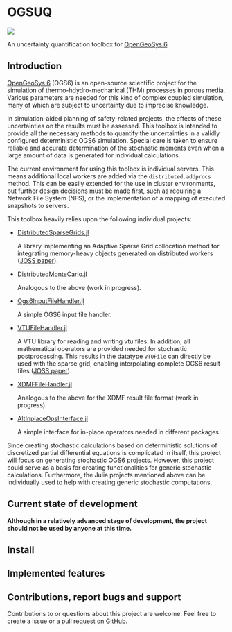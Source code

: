 # OGSUQ

[![][docs-dev-img]][docs-dev-url]

An uncertainty quantification toolbox for [OpenGeoSys 6](https://www.opengeosys.org/).

## Introduction

[OpenGeoSys 6](https://www.opengeosys.org/) (OGS6) is an open-source scientific project for the simulation of thermo-hdydro-mechanical (THM) processes in porous media. Various parameters are needed for this kind of complex coupled simulation, many of which are subject to uncertainty due to imprecise knowledge.

In simulation-aided planning of safety-related projects, the effects of these uncertainties on the results must be assessed. 
This toolbox is intended to provide all the necessary methods to quantify the uncertainties in a validly configured deterministic OGS6 simulation. 
Special care is taken to ensure reliable and accurate determination of the stochastic moments even when a large amount of data is generated for individual calculations.

The current environment for using this toolbox is individual servers. This means additional local workers are added via the `distributed.addprocs` method. This can be easily extended for the use in cluster environments, but further design decisions must be made first, such as requiring a Network File System (NFS), or the implementation of a mapping of executed snapshots to servers.

This toolbox heavily relies upon the following individual projects:

- [DistributedSparseGrids.jl](https://github.com/baxmittens/DistributedSparseGrids.jl) 
	
	A library implementing an Adaptive Sparse Grid collocation method for integrating memory-heavy objects generated on distributed workers ([JOSS paper](https://joss.theoj.org/papers/10.21105/joss.05003)).

- [DistributedMonteCarlo.jl](https://github.com/baxmittens/DistributedMonteCarlo.jl)

	Analogous to the above (work in progress).

- [Ogs6InputFileHandler.jl](https://github.com/baxmittens/Ogs6InputFileHandler.jl)

	A simple OGS6 input file handler.

- [VTUFileHandler.jl](https://github.com/baxmittens/VTUFileHandler.jl)

	A VTU library for reading and writing vtu files. In addition, all mathematical operators are provided needed for stochastic postprocessing. This results in the datatype `VTUFile` can directly be used with the sparse grid, enabling interpolating complete OGS6 result files ([JOSS paper](https://joss.theoj.org/papers/10.21105/joss.04300)).

- [XDMFFileHandler.jl](https://github.com/baxmittens/XDMFFileHandler.jl)

	Analogous to the above for the XDMF result file format (work in progress).

- [AltInplaceOpsInterface.jl](https://github.com/baxmittens/AltInplaceOpsInterface.jl)

	A simple interface for in-place operators needed in different packages.

Since creating stochastic calculations based on deterministic solutions of discretized partial differential equations is complicated in itself, this project will focus on generating stochastic OGS6 projects.
However, this project could serve as a basis for creating functionalities for generic stochastic calculations. Furthermore, the Julia projects mentioned above can be individually used to help with creating generic stochastic computations.

## Current state of development

**Although in a relatively advanced stage of development, the project should not be used by anyone at this time.**

## Install

## Implemented features

## Contributions, report bugs and support

Contributions to or questions about this project are welcome. Feel free to create a issue or a pull request on [GitHub](https://github.com/baxmittens/OGSUQ.jl).


[docs-dev-img]: https://img.shields.io/badge/docs-dev-blue.svg
[docs-dev-url]: https://baxmittens.github.io/OGSUQ.jl/dev/